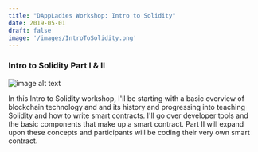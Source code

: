 ```yaml
---
title: "DAppLadies Workshop: Intro to Solidity"
date: 2019-05-01
draft: false
image: '/images/IntroToSolidity.png'
---
```


### Intro to Solidity Part I & II

![image alt text](/images/IntroToSolidity.png)

In this Intro to Solidity workshop, I'll be starting with a basic overview of blockchain technology and and its history and progressing into teaching Solidity and how to write smart contracts. I'll go over developer tools and the basic components that make up a smart contract. Part II will expand upon these concepts and participants will be coding their very own smart contract.